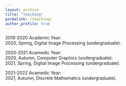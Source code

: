 ```yaml
---
layout: archive
title: "Teaching"
permalink: /teaching/
author_profile: true
---
```


2019-2020 Academic Year:   
2020, Spring, Digital Image Processing (undergraduate).

2020-2021 Acamedic Year:   
2020, Autumn, Computer Graphics (undergraduate).    
2021, Spring, Digital Image Processing (undergraduate).

2021-2022 Acamedic Year:  
2021, Autumn, Discrete Mathematics (undergraduate).  


